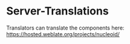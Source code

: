 # Server-Translations

Translators can translate the components here: https://hosted.weblate.org/projects/nucleoid/
